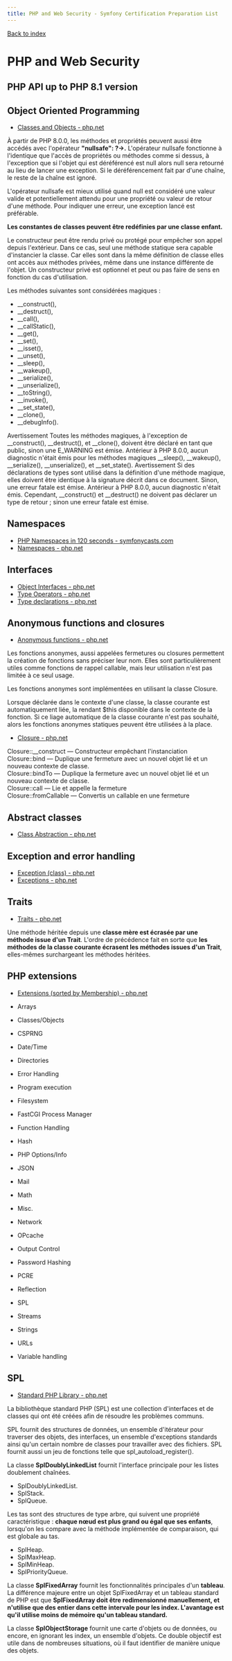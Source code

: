 ```yaml
---
title: PHP and Web Security - Symfony Certification Preparation List
---
```

[Back to index](../readme.md#table-of-contents)

# PHP and Web Security

## PHP API up to PHP 8.1 version

## Object Oriented Programming
- [Classes and Objects - php.net](http://php.net/manual/en/language.oop5.php)

À partir de PHP 8.0.0, les méthodes et propriétés peuvent aussi être accédés avec l'opérateur **"nullsafe": ?->.** L'opérateur nullsafe fonctionne à l'identique que l'accès de propriétés ou méthodes comme si dessus, à l'exception que si l'objet qui est déréférencé est null alors null sera retourné au lieu de lancer une exception. Si le déréférencement fait par d'une chaîne, le reste de la chaîne est ignoré.

L'opérateur nullsafe est mieux utilisé quand null est considéré une valeur valide et potentiellement attendu pour une propriété ou valeur de retour d'une méthode. Pour indiquer une erreur, une exception lancé est préférable.

**Les constantes de classes peuvent être redéfinies par une classe enfant.**

Le constructeur peut être rendu privé ou protégé pour empêcher son appel depuis l'extérieur. Dans ce cas, seul une méthode statique sera capable d'instancier la classe. Car elles sont dans la même définition de classe elles ont accès aux méthodes privées, même dans une instance différente de l'objet. Un constructeur privé est optionnel et peut ou pas faire de sens en fonction du cas d'utilisation.


Les méthodes suivantes sont considérées magiques : 
- __construct(), 
- __destruct(), 
- __call(), 
- __callStatic(), 
- __get(), 
- __set(), 
- __isset(), 
- __unset(), 
- __sleep(), 
- __wakeup(), 
- __serialize(), 
- __unserialize(), 
- __toString(), 
- __invoke(), 
- __set_state(), 
- __clone(), 
- __debugInfo().

Avertissement
Toutes les méthodes magiques, à l'exception de __construct(), __destruct(), et __clone(), doivent être déclaré en tant que public, sinon une E_WARNING est émise. Antérieur à PHP 8.0.0, aucun diagnostic n'était émis pour les méthodes magiques __sleep(), __wakeup(), __serialize(), __unserialize(), et __set_state().
Avertissement
Si des déclarations de types sont utilisé dans la définition d'une méthode magique, elles doivent être identique à la signature décrit dans ce document. Sinon, une erreur fatale est émise. Antérieur à PHP 8.0.0, aucun diagnostic n'était émis. Cependant, __construct() et __destruct() ne doivent pas déclarer un type de retour ; sinon une erreur fatale est émise.

## Namespaces
- [PHP Namespaces in 120 seconds - symfonycasts.com](https://symfonycasts.com/screencast/php-namespaces-in-120-seconds)
- [Namespaces - php.net](http://php.net/manual/en/language.namespaces.php)

## Interfaces
- [Object Interfaces - php.net](http://php.net/manual/en/language.oop5.interfaces.php)
- [Type Operators - php.net](http://php.net/manual/en/language.operators.type.php)
- [Type declarations - php.net](http://php.net/manual/en/functions.arguments.php#functions.arguments.type-declaration)

## Anonymous functions and closures
- [Anonymous functions - php.net](http://php.net/manual/en/functions.anonymous.php)

Les fonctions anonymes, aussi appelées fermetures ou closures permettent la création de fonctions sans préciser leur nom. Elles sont particulièrement utiles comme fonctions de rappel callable, mais leur utilisation n'est pas limitée à ce seul usage.

Les fonctions anonymes sont implémentées en utilisant la classe Closure.

Lorsque déclarée dans le contexte d'une classe, la classe courante est automatiquement liée, la rendant $this disponible dans le contexte de la fonction. Si ce liage automatique de la classe courante n'est pas souhaité, alors les fonctions anonymes statiques peuvent être utilisées à la place.

- [Closure - php.net](http://php.net/manual/en/class.closure.php)

Closure::__construct — Constructeur empêchant l'instanciation  
Closure::bind — Duplique une fermeture avec un nouvel objet lié et un nouveau contexte de classe.  
Closure::bindTo — Duplique la fermeture avec un nouvel objet lié et un nouveau contexte de classe.   
Closure::call — Lie et appelle la fermeture  
Closure::fromCallable — Convertis un callable en une fermeture  

## Abstract classes
- [Class Abstraction - php.net](http://php.net/manual/en/language.oop5.abstract.php)

## Exception and error handling
- [Exception (class) - php.net](http://php.net/manual/en/class.exception.php)
- [Exceptions - php.net](http://php.net/manual/fr/language.exceptions.php)

## Traits
- [Traits - php.net](http://php.net/manual/fr/language.oop5.traits.php)

Une méthode héritée depuis une **classe mère est écrasée par une méthode issue d'un Trait**. L'ordre de précédence fait en sorte que **les méthodes de la classe courante écrasent les méthodes issues d'un Trait**, elles-mêmes surchargeant les méthodes héritées.

## PHP extensions
- [Extensions (sorted by Membership) - php.net](http://php.net/manual/en/extensions.membership.php)

- Arrays
- Classes/Objects
- CSPRNG
- Date/Time
- Directories
- Error Handling
- Program execution
- Filesystem
- FastCGI Process Manager
- Function Handling
- Hash
- PHP Options/Info
- JSON
- Mail
- Math
- Misc.
- Network
- OPcache
- Output Control
- Password Hashing
- PCRE
- Reflection
- SPL
- Streams
- Strings
- URLs
- Variable handling

## SPL
- [Standard PHP Library - php.net](http://php.net/book.spl)

La bibliothèque standard PHP (SPL) est une collection d'interfaces et de classes qui ont été créées afin de résoudre les problèmes communs.

SPL fournit des structures de données, un ensemble d'itérateur pour traverser des objets, des interfaces, un ensemble d'exceptions standards ainsi qu'un certain nombre de classes pour travailler avec des fichiers. SPL fournit aussi un jeu de fonctions telle que spl_autoload_register().

La classe **SplDoublyLinkedList** fournit l'interface principale pour les listes doublement chaînées.
- SplDoublyLinkedList. 
- SplStack. 
- SplQueue. 

Les tas sont des structures de type arbre, qui suivent une propriété caractéristique : **chaque nœud est plus grand ou égal que ses enfants**, lorsqu'on les compare avec la méthode implémentée de comparaison, qui est globale au tas.

- SplHeap. 
- SplMaxHeap. 
- SplMinHeap. 
- SplPriorityQueue. 

La classe **SplFixedArray** fournit les fonctionnalités principales d'un **tableau**. La différence majeure entre un objet SplFixedArray et un tableau standard de PHP est que **SplFixedArray doit être redimensionné manuellement, et n'utilise que des entier dans cette intervale pour les index. L'avantage est qu'il utilise moins de mémoire qu'un tableau standard.**

La classe **SplObjectStorage** fournit une carte d'objets ou de données, ou encore, en ignorant les index, un ensemble d'objets. Ce double objectif est utile dans de nombreuses situations, où il faut identifier de manière unique des objets.


